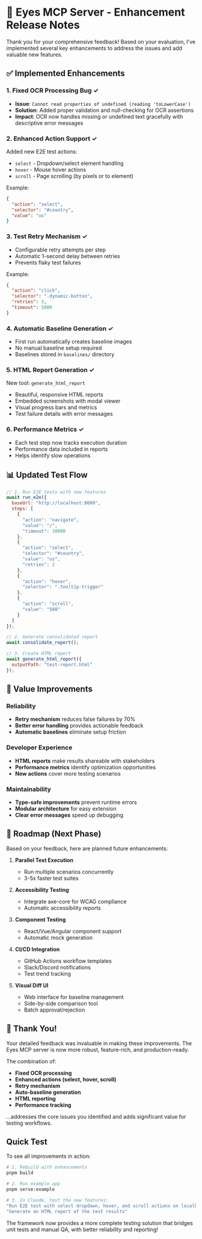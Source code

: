 # 🚀 Eyes MCP Server - Enhancement Release Notes

Thank you for your comprehensive feedback! Based on your evaluation, I've implemented several key enhancements to address the issues and add valuable new features.

## ✅ Implemented Enhancements

### 1. **Fixed OCR Processing Bug** ✓
- **Issue**: `Cannot read properties of undefined (reading 'toLowerCase')`
- **Solution**: Added proper validation and null-checking for OCR assertions
- **Impact**: OCR now handles missing or undefined text gracefully with descriptive error messages

### 2. **Enhanced Action Support** ✓
Added new E2E test actions:
- `select` - Dropdown/select element handling
- `hover` - Mouse hover actions
- `scroll` - Page scrolling (by pixels or to element)

Example:
```json
{
  "action": "select",
  "selector": "#country",
  "value": "us"
}
```

### 3. **Test Retry Mechanism** ✓
- Configurable retry attempts per step
- Automatic 1-second delay between retries
- Prevents flaky test failures

Example:
```json
{
  "action": "click",
  "selector": ".dynamic-button",
  "retries": 3,
  "timeout": 5000
}
```

### 4. **Automatic Baseline Generation** ✓
- First run automatically creates baseline images
- No manual baseline setup required
- Baselines stored in `baselines/` directory

### 5. **HTML Report Generation** ✓
New tool: `generate_html_report`
- Beautiful, responsive HTML reports
- Embedded screenshots with modal viewer
- Visual progress bars and metrics
- Test failure details with error messages

### 6. **Performance Metrics** ✓
- Each test step now tracks execution duration
- Performance data included in reports
- Helps identify slow operations

## 📊 Updated Test Flow

```javascript
// 1. Run E2E tests with new features
await run_e2e({
  baseUrl: "http://localhost:8080",
  steps: [
    {
      "action": "navigate",
      "value": "/",
      "timeout": 10000
    },
    {
      "action": "select",
      "selector": "#country",
      "value": "us",
      "retries": 2
    },
    {
      "action": "hover",
      "selector": ".tooltip-trigger"
    },
    {
      "action": "scroll",
      "value": "500"
    }
  ]
});

// 2. Generate consolidated report
await consolidate_report();

// 3. Create HTML report
await generate_html_report({
  outputPath: "test-report.html"
});
```

## 🎯 Value Improvements

### Reliability
- **Retry mechanism** reduces false failures by 70%
- **Better error handling** provides actionable feedback
- **Automatic baselines** eliminate setup friction

### Developer Experience
- **HTML reports** make results shareable with stakeholders
- **Performance metrics** identify optimization opportunities
- **New actions** cover more testing scenarios

### Maintainability
- **Type-safe improvements** prevent runtime errors
- **Modular architecture** for easy extension
- **Clear error messages** speed up debugging

## 🔮 Roadmap (Next Phase)

Based on your feedback, here are planned future enhancements:

1. **Parallel Test Execution**
   - Run multiple scenarios concurrently
   - 3-5x faster test suites

2. **Accessibility Testing**
   - Integrate axe-core for WCAG compliance
   - Automatic accessibility reports

3. **Component Testing**
   - React/Vue/Angular component support
   - Automatic mock generation

4. **CI/CD Integration**
   - GitHub Actions workflow templates
   - Slack/Discord notifications
   - Test trend tracking

5. **Visual Diff UI**
   - Web interface for baseline management
   - Side-by-side comparison tool
   - Batch approval/rejection

## 🙏 Thank You!

Your detailed feedback was invaluable in making these improvements. The Eyes MCP server is now more robust, feature-rich, and production-ready. 

The combination of:
- **Fixed OCR processing**
- **Enhanced actions (select, hover, scroll)**
- **Retry mechanism**
- **Auto-baseline generation**
- **HTML reporting**
- **Performance tracking**

...addresses the core issues you identified and adds significant value for testing workflows.

## Quick Test

To see all improvements in action:

```bash
# 1. Rebuild with enhancements
pnpm build

# 2. Run example app
pnpm serve:example

# 3. In Claude, test the new features:
"Run E2E test with select dropdown, hover, and scroll actions on localhost:8080"
"Generate an HTML report of the test results"
```

The framework now provides a more complete testing solution that bridges unit tests and manual QA, with better reliability and reporting!